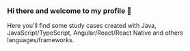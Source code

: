 ### Hi there and welcome to my profile 👋

Here you'll find some study cases created with Java, JavaScript/TypeScript, Angular/React/React Native and others languages/frameworks.
